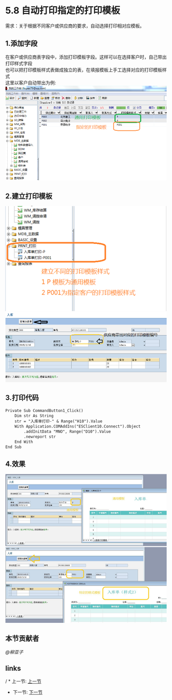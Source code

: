 # 5.8 自动打印指定的打印模板
需求：关于根据不同客户或供应商的要求，自动选择打印相对应模板。
	
## 1.添加字段
在客户或供应商表字段中，添加打印模板字段。这样可以在选择客户时，自己带出打印样式字段  
也可以把打印模板样式表做成独立的表，在填报模板上手工选择对应的打印模板样式  
这里以客户自动带出为例:  
![](/images/5.8.1.png?raw=true)

## 2.建立打印模板
![](/images/5.8.2.png?raw=true)
![](/images/5.8.3.png?raw=true)

## 3.打印代码
```vba
Private Sub CommandButton1_Click()
	Dim str As String
	str = "入库单打印-" & Range("H10").Value
	With Application.COMAddIns("ESClient10.Connect").Object
		.addInitData "MNO", Range("D10").Value
		.newreport str
	End With
End Sub
```

## 4.效果
![](/images/5.8.4.png?raw=true)
![](/images/5.8.5.png?raw=true)

## 本节贡献者
*@柳亚子*

## links
/  * 上一节: [上一节](<05.7.md>)
  * 下一节: [下一节](<05.9.md>)
